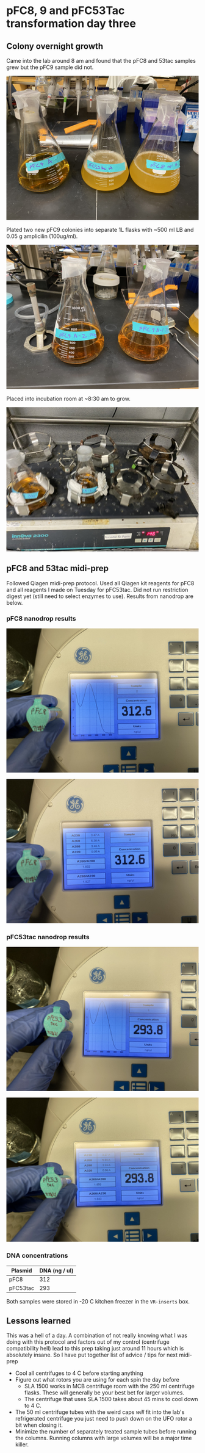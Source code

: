 # pFC8, 9 and pFC53Tac transformation day three

## Colony overnight growth

Came into the lab around 8 am and found that the pFC8 and 53tac
samples grew but the pFC9 sample did not.

![](images/assorted/IMG-4763.jpg)

Plated two new pFC9 colonies into separate 1L flasks with ~500 ml
LB and 0.05 g amplicilin (100ug/ml).

![](images/assorted/IMG-4764.jpg)

Placed into incubation room at ~8:30 am to grow.

![](images/assorted/IMG-4765.jpg)

## pFC8 and 53tac midi-prep

Followed Qiagen midi-prep protocol. Used all Qiagen kit reagents for
pFC8 and all reagents I made on Tuesday for pFC53tac. Did not run restriction digest yet (still need to select enzymes to use). Results
from nanodrop are below.

### pFC8 nanodrop results

![](images/assorted/IMG-4769.jpg)

![](images/assorted/IMG-4770.jpg)

### pFC53tac nanodrop results

![](images/assorted/IMG-4768.jpg)

![](images/assorted/IMG-4767.jpg)

### DNA concentrations

|  Plasmid  |    DNA (ng / ul) |
|  -------  |    -----------   |
|   pFC8    |      312         |
| pFC53tac  |      293         |

Both samples were stored in -20 C kitchen freezer in the `VR-inserts` box.

## Lessons learned

This was a hell of a day. A combination of not really knowing what
I was doing with this protocol and factors out of my control
(centrifuge compatibility hell) lead to this prep taking just around
11 hours which is absolutely insane. So I have put together list of
advice / tips for next midi-prep

- Cool all centrifuges to 4 C before starting anything
- Figure out what rotors you are using for each spin the day before
  - SLA 1500 works in MCB centrifuge room with the 250 ml centrifuge flasks. These will generally be your best bet for larger volumes.
  - The centrifuge that uses SLA 1500 takes about 45 mins to cool down to 4 C.
- The 50 ml centrifuge tubes with the weird caps *will* fit into the
lab's refrigerated centrifuge you just need to push down on the UFO
rotor a bit when closing it.
- Minimize the number of separately treated sample tubes before running the columns. Running columns with large volumes will be a
major time killer.